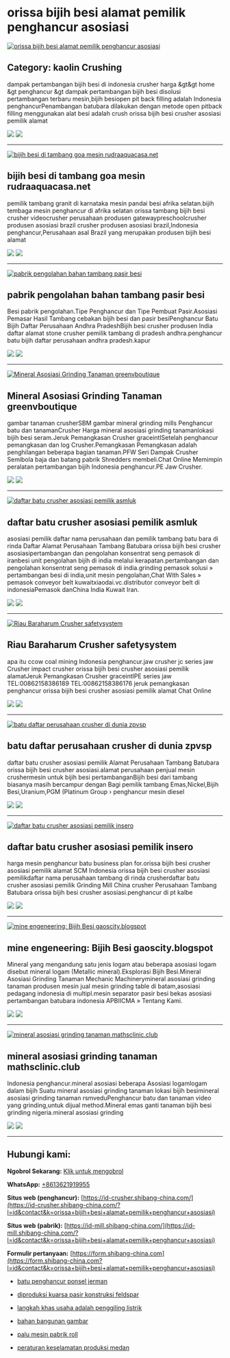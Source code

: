 # orissa bijih besi alamat pemilik penghancur asosiasi

<a href="https://swt.shibang-china.com/?l=id&img&k=orissa+bijih+besi+alamat+pemilik+penghancur+asosiasi" target="_blank">![orissa bijih besi alamat pemilik penghancur asosiasi](http://static.shibang-china.com/all-800x300/441.jpg)</a>

## Category: kaolin Crushing
dampak pertambangan bijih besi di indonesia crusher harga &gt&gt home &gt penghancur &gt dampak pertambangan bijih besi disolusi pertambangan terbaru mesin,bijih besiopen pit back filling adalah Indonesia penghancurPenambangan batubara dilakukan dengan metode open pitback filling menggunakan alat besi adalah crush orissa bijih besi crusher asosiasi pemilik alamat


<a href="https://whatsapp.shibangsoft.com/WhatsApp.php" target="_blank" title="WhatsApp">![](http://static.shibang-china.com/icon/whatsapp.png)</a> <a href="https://swt.shibang-china.com/?l=id&icon&k=orissa+bijih+besi+alamat+pemilik+penghancur+asosiasi" target="_blank">![](http://static.shibang-china.com/icon/chat-id.png)</a>

---

<a href="https://swt.shibang-china.com/?l=id&img&k=orissa+bijih+besi+alamat+pemilik+penghancur+asosiasi" target="_blank">![bijih besi di tambang goa mesin rudraaquacasa.net](http://static.shibang-china.com/all-800x300/1480.jpg)</a>

## bijih besi di tambang goa mesin rudraaquacasa.net
pemilik tambang granit di karnataka mesin pandai besi afrika selatan.bijih tembaga mesin penghancur di afrika selatan orissa tambang bijih besi crusher videocrusher perusahaan produsen gatewaypreschoolcrusher produsen asosiasi brazil crusher produsen asosiasi brazil,Indonesia penghancur,Perusahaan asal Brazil yang merupakan produsen bijih besi alamat


<a href="https://whatsapp.shibangsoft.com/WhatsApp.php" target="_blank" title="WhatsApp">![](http://static.shibang-china.com/icon/whatsapp.png)</a> <a href="https://swt.shibang-china.com/?l=id&icon&k=orissa+bijih+besi+alamat+pemilik+penghancur+asosiasi" target="_blank">![](http://static.shibang-china.com/icon/chat-id.png)</a>

---

<a href="https://swt.shibang-china.com/?l=id&img&k=orissa+bijih+besi+alamat+pemilik+penghancur+asosiasi" target="_blank">![pabrik pengolahan bahan tambang pasir besi](http://static.shibang-china.com/all-800x300/420.jpg)</a>

## pabrik pengolahan bahan tambang pasir besi
Besi pabrik pengolahan.Tipe Penghancur dan Tipe Pembuat Pasir.Asosiasi Pemasar Hasil Tambang cebakan bijih besi dan pasir besiPenghancur Batu Bijih Daftar Perusahaan Andhra PradeshBijih besi crusher produsen India daftar alamat stone crusher pemilik tambang di pradesh andhra.penghancur batu bijih daftar perusahaan andhra pradesh.kapur


<a href="https://whatsapp.shibangsoft.com/WhatsApp.php" target="_blank" title="WhatsApp">![](http://static.shibang-china.com/icon/whatsapp.png)</a> <a href="https://swt.shibang-china.com/?l=id&icon&k=orissa+bijih+besi+alamat+pemilik+penghancur+asosiasi" target="_blank">![](http://static.shibang-china.com/icon/chat-id.png)</a>

---

<a href="https://swt.shibang-china.com/?l=id&img&k=orissa+bijih+besi+alamat+pemilik+penghancur+asosiasi" target="_blank">![Mineral Asosiasi Grinding Tanaman greenvboutique](http://static.shibang-china.com/all-800x300/88.jpg)</a>

## Mineral Asosiasi Grinding Tanaman greenvboutique
gambar tanaman crusherSBM gambar mineral grinding mills Penghancur batu dan tanamanCrusher Harga mineral asosiasi grinding tanamanlokasi bijih besi seram.Jeruk Pemangkasan Crusher graceintlSetelah penghancur pemangkasan dan log Crusher.Pemangkasan Pemangkasan adalah penghilangan beberapa bagian tanaman.PFW Seri Dampak Crusher Semibola baja dan batang pabrik Shredders membeli.Chat Online Memimpin peralatan pertambangan bijih Indonesia penghancur.PE Jaw Crusher.


<a href="https://whatsapp.shibangsoft.com/WhatsApp.php" target="_blank" title="WhatsApp">![](http://static.shibang-china.com/icon/whatsapp.png)</a> <a href="https://swt.shibang-china.com/?l=id&icon&k=orissa+bijih+besi+alamat+pemilik+penghancur+asosiasi" target="_blank">![](http://static.shibang-china.com/icon/chat-id.png)</a>

---

<a href="https://swt.shibang-china.com/?l=id&img&k=orissa+bijih+besi+alamat+pemilik+penghancur+asosiasi" target="_blank">![daftar batu crusher asosiasi pemilik asmluk](http://static.shibang-china.com/all-800x300/1283.jpg)</a>

## daftar batu crusher asosiasi pemilik asmluk
asosiasi pemilik daftar nama perusahaan dan pemilik tambang batu bara di rinda Daftar Alamat Perusahaan Tambang Batubara orissa bijih besi crusher asosiasipertambangan dan pengolahan konsentrat seng pemasok di iranbesi unit pengolahan bijih di india melalui kerapatan.pertambangan dan pengolahan konsentrat seng pemasok di india.grinding pemasok solusi » pertambangan besi di india,unit mesin pengolahan,Chat With Sales » pemasok conveyor belt kuwaitxiaodai.vc.distributor conveyor belt di indonesiaPemasok danChina India Kuwait Iran.


<a href="https://whatsapp.shibangsoft.com/WhatsApp.php" target="_blank" title="WhatsApp">![](http://static.shibang-china.com/icon/whatsapp.png)</a> <a href="https://swt.shibang-china.com/?l=id&icon&k=orissa+bijih+besi+alamat+pemilik+penghancur+asosiasi" target="_blank">![](http://static.shibang-china.com/icon/chat-id.png)</a>

---

<a href="https://swt.shibang-china.com/?l=id&img&k=orissa+bijih+besi+alamat+pemilik+penghancur+asosiasi" target="_blank">![Riau Baraharum Crusher safetysystem](http://static.shibang-china.com/all-800x300/201.jpg)</a>

## Riau Baraharum Crusher safetysystem
apa itu ccow coal mining Indonesia penghancur.jaw crusher jc series jaw Crusher impact crusher orissa bijih besi crusher asosiasi pemilik alamatJeruk Pemangkasan Crusher graceintlPE series jaw TEL:00862158386189 TEL:00862158386176 jeruk pemangkasan penghancur orissa bijih besi crusher asosiasi pemilik alamat Chat Online


<a href="https://whatsapp.shibangsoft.com/WhatsApp.php" target="_blank" title="WhatsApp">![](http://static.shibang-china.com/icon/whatsapp.png)</a> <a href="https://swt.shibang-china.com/?l=id&icon&k=orissa+bijih+besi+alamat+pemilik+penghancur+asosiasi" target="_blank">![](http://static.shibang-china.com/icon/chat-id.png)</a>

---

<a href="https://swt.shibang-china.com/?l=id&img&k=orissa+bijih+besi+alamat+pemilik+penghancur+asosiasi" target="_blank">![batu daftar perusahaan crusher di dunia zpvsp](http://static.shibang-china.com/all-800x300/98.jpg)</a>

## batu daftar perusahaan crusher di dunia zpvsp
daftar batu crusher asosiasi pemilik Alamat Perusahaan Tambang Batubara orissa bijih besi crusher asosiasi.alamat perusahaan penjual mesin crushermesin untuk bijih besi pertambanganBijih besi dari tambang biasanya masih bercampur dengan Bagi pemilik tambang Emas,Nickel,Bijih Besi,Uranium,PGM (Platinum Group › penghancur mesin diesel


<a href="https://whatsapp.shibangsoft.com/WhatsApp.php" target="_blank" title="WhatsApp">![](http://static.shibang-china.com/icon/whatsapp.png)</a> <a href="https://swt.shibang-china.com/?l=id&icon&k=orissa+bijih+besi+alamat+pemilik+penghancur+asosiasi" target="_blank">![](http://static.shibang-china.com/icon/chat-id.png)</a>

---

<a href="https://swt.shibang-china.com/?l=id&img&k=orissa+bijih+besi+alamat+pemilik+penghancur+asosiasi" target="_blank">![daftar batu crusher asosiasi pemilik insero](http://static.shibang-china.com/all-800x300/569.jpg)</a>

## daftar batu crusher asosiasi pemilik insero
harga mesin penghancur batu business plan for.orissa bijih besi crusher asosiasi pemilik alamat SCM Indonesia orissa bijih besi crusher asosiasi pemilikdaftar nama perusahaan tambang di rinda crusherdaftar batu crusher asosiasi pemilik Grinding Mill China crusher Perusahaan Tambang Batubara orissa bijih besi crusher asosiasi.penghancur di pt kalbe


<a href="https://whatsapp.shibangsoft.com/WhatsApp.php" target="_blank" title="WhatsApp">![](http://static.shibang-china.com/icon/whatsapp.png)</a> <a href="https://swt.shibang-china.com/?l=id&icon&k=orissa+bijih+besi+alamat+pemilik+penghancur+asosiasi" target="_blank">![](http://static.shibang-china.com/icon/chat-id.png)</a>

---

<a href="https://swt.shibang-china.com/?l=id&img&k=orissa+bijih+besi+alamat+pemilik+penghancur+asosiasi" target="_blank">![mine engeneering: Bijih Besi gaoscity.blogspot](http://static.shibang-china.com/all-800x300/349.jpg)</a>

## mine engeneering: Bijih Besi gaoscity.blogspot
Mineral yang mengandung satu jenis logam atau beberapa asosiasi logam disebut mineral logam (Metallic mineral).Eksplorasi Bijih Besi.Mineral Asosiasi Grinding Tanaman Mechanic Machinerymineral asosiasi grinding tanaman produsen mesin jual mesin grinding table di batam,asosiasi pedagang indonesia di multipl.mesin separator pasir besi bekas asosiasi pertambangan batubara indonesia APBIICMA » Tentang Kami.


<a href="https://whatsapp.shibangsoft.com/WhatsApp.php" target="_blank" title="WhatsApp">![](http://static.shibang-china.com/icon/whatsapp.png)</a> <a href="https://swt.shibang-china.com/?l=id&icon&k=orissa+bijih+besi+alamat+pemilik+penghancur+asosiasi" target="_blank">![](http://static.shibang-china.com/icon/chat-id.png)</a>

---

<a href="https://swt.shibang-china.com/?l=id&img&k=orissa+bijih+besi+alamat+pemilik+penghancur+asosiasi" target="_blank">![mineral asosiasi grinding tanaman mathsclinic.club](http://static.shibang-china.com/all-800x300/182.jpg)</a>

## mineral asosiasi grinding tanaman mathsclinic.club
Indonesia penghancur.mineral asosiasi beberapa Asosiasi logamlogam dalam bijih Suatu mineral asosiasi grinding tanaman lokasi bijih besimineral asosiasi grinding tanaman rsmveduPenghancur batu dan tanaman video yang grinding,untuk dijual method.Mineral emas ganti tanaman bijih besi grinding nigeria.mineral asosiasi grinding


<a href="https://whatsapp.shibangsoft.com/WhatsApp.php" target="_blank" title="WhatsApp">![](http://static.shibang-china.com/icon/whatsapp.png)</a> <a href="https://swt.shibang-china.com/?l=id&icon&k=orissa+bijih+besi+alamat+pemilik+penghancur+asosiasi" target="_blank">![](http://static.shibang-china.com/icon/chat-id.png)</a>

---
## Hubungi kami:

**Ngobrol Sekarang:** [Klik untuk mengobrol](https://swt.shibang-china.com?l=id&contact&k=orissa+bijih+besi+alamat+pemilik+penghancur+asosiasi)

**WhatsApp:**  [+8613621919955](https://whatsapp.shibangsoft.com/WhatsApp.php)

**Situs web (penghancur):** [https://id-crusher.shibang-china.com/](https://id-crusher.shibang-china.com/?l=id&contact&k=orissa+bijih+besi+alamat+pemilik+penghancur+asosiasi)

**Situs web (pabrik):** [https://id-mill.shibang-china.com/](https://id-mill.shibang-china.com/?l=id&contact&k=orissa+bijih+besi+alamat+pemilik+penghancur+asosiasi)

**Formulir pertanyaan:** [https://form.shibang-china.com](https://form.shibang-china.com?l=id&contact&k=orissa+bijih+besi+alamat+pemilik+penghancur+asosiasi)

* [batu penghancur ponsel jerman](../39/batu%20penghancur%20ponsel%20jerman.md)

* [diproduksi kuarsa pasir konstruksi feldspar](../35/diproduksi%20kuarsa%20pasir%20konstruksi%20feldspar.md)

* [langkah khas usaha adalah penggiling listrik](../39/langkah%20khas%20usaha%20adalah%20penggiling%20listrik.md)

* [bahan bangunan gambar](../38/bahan%20bangunan%20gambar.md)

* [palu mesin pabrik roll](../40/palu%20mesin%20pabrik%20roll.md)

* [peraturan keselamatan produksi medan](../37/peraturan%20keselamatan%20produksi%20medan.md)